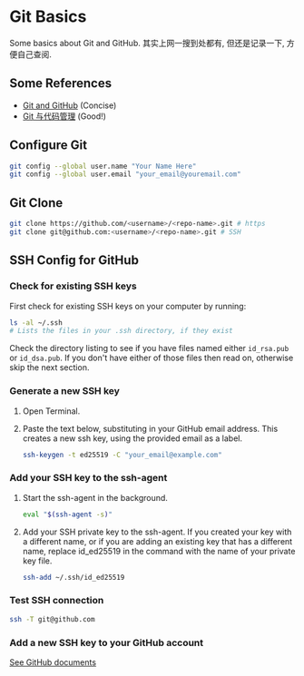 # Git Basics

Some basics about Git and GitHub. 其实上网一搜到处都有, 但还是记录一下, 方便自己查阅.
<!--more-->

## Some References
- [Git and GitHub](https://sourabhbajaj.com/mac-setup/Git/) (Concise)
- [Git 与代码管理](https://seismo-learn.org/seismology101/programming/git/) (Good!)

## Configure Git

```bash
git config --global user.name "Your Name Here"
git config --global user.email "your_email@youremail.com"
```

## Git Clone

```bash
git clone https://github.com/<username>/<repo-name>.git # https
git clone git@github.com:<username>/<repo-name>.git # SSH
```

## SSH Config for GitHub

### Check for existing SSH keys

First check for existing SSH keys on your computer by running:

```bash
ls -al ~/.ssh
# Lists the files in your .ssh directory, if they exist
```
Check the directory listing to see if you have files named either `id_rsa.pub` or `id_dsa.pub`. If you don't have either of those files then read on, otherwise skip the next section.

### Generate  a new SSH key

1. Open Terminal.
2. Paste the text below, substituting in your GitHub email address. This creates a new ssh key, using the provided email as a label. 

    ```bash
    ssh-keygen -t ed25519 -C "your_email@example.com"
    ```

### Add  your SSH key to the ssh-agent

1. Start the ssh-agent in the background.

    ```bash
    eval "$(ssh-agent -s)"
    ```

2. Add your SSH private key to the ssh-agent. If you created your key with a different name, or if you are adding an existing key that has a different name, replace id_ed25519 in the command with the name of your private key file.

    ```bash
    ssh-add ~/.ssh/id_ed25519
    ```

### Test SSH connection

```bash
ssh -T git@github.com
```

### Add a new SSH key to your GitHub account

[See GitHub documents](https://docs.github.com/en/authentication/connecting-to-github-with-ssh/adding-a-new-ssh-key-to-your-github-account)

